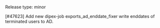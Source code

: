 Release type: minor

[#47623] Add new dipex-job exports_ad_enddate_fixer write enddates of terminated users to AD.
